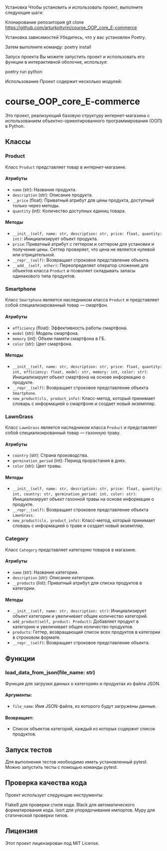 Установка
Чтобы установить и использовать проект, выполните следующие шаги:

Клонирование репозитория
git clone https://github.com/arturkoltyrin/course_OOP_core_E-commerce

Установка зависимостей
Убедитесь, что у вас установлен Poetry.

Затем выполните команду: poetry install

Запуск проекта
Вы можете запустить проект и использовать его функции в интерактивной оболочке, используя:

poetry run python

Использование
Проект содержит несколько модулей:

# course_OOP_core_E-commerce

Это проект, реализующий базовую структуру интернет-магазина с использованием объектно-ориентированного программирования (ООП) в Python.

## Классы

### Product

Класс `Product` представляет товар в интернет-магазине.

#### Атрибуты
- `name` (str): Название продукта.
- `description` (str): Описание продукта.
- `__price` (float): Приватный атрибут для цены продукта, доступный только через методы.
- `quantity` (int): Количество доступных единиц товара.

#### Методы
- `__init__(self, name: str, description: str, price: float, quantity: int)`: Инициализирует объект продукта.
- `price`: Приватный атрибут с геттером и сеттером для установки и получения цены. Сеттер проверяет, что цена не является нулевой или отрицательной. 
- `__repr__(self)`: Возвращает строковое представление объекта.
- `__add__(self, other)`: Переопределяет оператор сложения для объектов класса `Product` и позволяет складывать запасы одинакового типа продуктов.
  
### Smartphone

Класс `Smartphone` является наследником класса `Product` и представляет собой специализированный товар — смартфон.

#### Атрибуты
- `efficiency` (float): Эффективность работы смартфона.
- `model` (str): Модель смартфона.
- `memory` (int): Объем памяти смартфона в ГБ.
- `color` (str): Цвет смартфона.

#### Методы
- `__init__(self, name: str, description: str, price: float, quantity: int, efficiency: float, model: str, memory: int, color: str)`: Инициализирует объект смартфона на основе информацию о продукте.
- `__repr__(self)`: Возвращает строковое представление объекта `Smartphone`.
- `new_product(cls, product_info)`: Класс-метод, который принимает словарь с информацией о смартфоне и создает новый экземпляр.

### LawnGrass

Класс `LawnGrass` является наследником класса `Product` и представляет собой специализированный товар — газонную траву.

#### Атрибуты
- `country` (str): Страна производства.
- `germination_period` (int): Период прорастания в днях.
- `color` (str): Цвет травы.

#### Методы
- `__init__(self, name: str, description: str, price: float, quantity: int, country: str, germination_period: int, color: str)`: Инициализирует объект газонной травы на основе информации о продукте.
- `__repr__(self)`: Возвращает строковое представление объекта `LawnGrass`.
- `new_product(cls, product_info)`: Класс-метод, который принимает словарь с информацией о траве и создает новый экземпляр.

### Category

Класс `Category` представляет категорию товаров в магазине.

#### Атрибуты
- `name` (str): Название категории.
- `description` (str): Описание категории.
- `__products` (list): Приватный атрибут для списка продуктов в категории.

#### Методы
- `__init__(self, name: str, description: str)`: Инициализирует объект категории и увеличивает общее количество категорий.
- `add_product(self, product: Product)`: Добавляет продукт в категорию и увеличивает общее количество продуктов.
- `products`: Геттер, возвращающий список всех продуктов в категории в строковом формате. 
- `__repr__(self)`: Возвращает строковое представление объекта.

## Функции

### load_data_from_json(file_name: str)

Функция для загрузки данных о категориях и продуктах из файла JSON. 

#### Аргументы:
- `file_name`: Имя JSON-файла, из которого будут загружены данные.

#### Возвращает:
- Список объектов категорий, каждый из которых содержит список продуктов.

## Запуск тестов
Для выполнения тестов необходимо иметь установленный pytest. Можно запустить тесты с помощью команды pytest.

## Проверка качества кода
Проект использует следующие инструменты:

Flake8 для проверки стиля кода.
Black для автоматического форматирования кода.
isort для упорядочивания импортов.
Mypy для статической проверки типов.

## Лицензия
Этот проект лицензирован под MIT License.